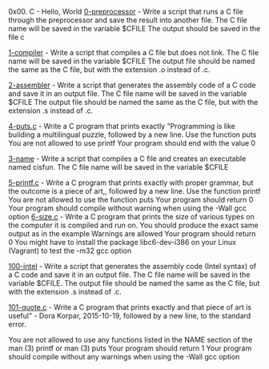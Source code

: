 0x00. C - Hello, World
[0-preprocessor](./0-preprocessor) - Write a script that runs a C file through the preprocessor and save the result into another file.
The C file name will be saved in the variable $CFILE
The output should be saved in the file c

[1-compiler](./1-compiler) - Write a script that compiles a C file but does not link.
The C file name will be saved in the variable $CFILE
The output file should be named the same as the C file, but with the extension .o instead of .c.

[2-assembler](./2-assembler) - Write a script that generates the assembly code of a C code and save it in an output file.
The C file name will be saved in the variable $CFILE
The output file should be named the same as the C file, but with the extension .s instead of .c.

[4-puts.c](./4-puts.c) - Write a C program that prints exactly "Programming is like building a multilingual puzzle, followed by a new line.
Use the function puts
You are not allowed to use printf
Your program should end with the value 0

[3-name](./3-name) - Write a script that compiles a C file and creates an executable named cisfun.
The C file name will be saved in the variable $CFILE

[5-printf.c](./5-printf.c) - Write a C program that prints exactly with proper grammar, but the outcome is a piece of art,, followed by a new line.
Use the function printf
You are not allowed to use the function puts
Your program should return 0
Your program should compile without warning when using the -Wall gcc option
[6-size.c](./6-size.c) - Write a C program that prints the size of various types on the computer it is compiled and run on.
You should produce the exact same output as in the example
Warnings are allowed
Your program should return 0
You might have to install the package libc6-dev-i386 on your Linux (Vagrant) to test the -m32 gcc option

[100-intel](./100-intel) - Write a script that generates the assembly code (Intel syntax) of a C code and save it in an output file.
The C file name will be saved in the variable $CFILE.
The output file should be named the same as the C file, but with the extension .s instead of .c.

[101-quote.c](./101-quote.c) - Write a C program that prints exactly and that piece of art is useful" - Dora Korpar, 2015-10-19, followed by a new line, to the standard error.

You are not allowed to use any functions listed in the NAME section of the man (3) printf or man (3) puts
Your program should return 1
Your program should compile without any warnings when using the -Wall gcc option